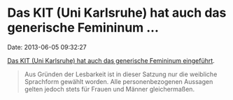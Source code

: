 Das KIT (Uni Karlsruhe) hat auch das generische Femininum \...
==============================================================

Date: 2013-06-05 09:32:27

[Das KIT (Uni Karlsruhe) hat auch das generische Femininum
eingeführt](http://www.informatik.kit.edu/downloads/promotion//01_Promotionsordnung_15_08._2006.pdf).

> Aus Gründen der Lesbarkeit ist in dieser Satzung nur die weibliche
> Sprachform gewählt worden. Alle personenbezogenen Aussagen gelten
> jedoch stets für Frauen und Männer gleichermaßen.
